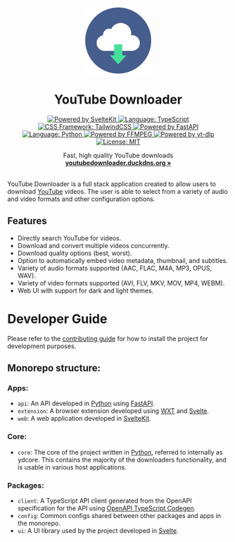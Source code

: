 <p align="center">
  <br />
  <img width="150" height="150" src="./apps/web/static/images/logo.png" alt="Logo">
  <h1 align="center"><b>YouTube Downloader</b></h1>
  <div align="center">
    <a href="https://kit.svelte.dev/">
      <img src="https://img.shields.io/badge/Powered%20by-Svelte-%23FF3E00.svg?style=flat&logo=svelte" alt="Powered by SvelteKit">
    </a>
    <a href="https://www.typescriptlang.org/">
      <img src="https://img.shields.io/badge/Language-Typescript-%233178C6.svg?style=flat&logo=typescript" alt="Language: TypeScript">
    </a>
    <a href="https://tailwindcss.com">
      <img src="https://img.shields.io/badge/CSS%20Framework-TailwindCSS-%2306B6D4?logo=tailwindcss" alt="CSS Framework: TailwindCSS">
    </a>
    <a href="https://fastapi.tiangolo.com/">
      <img src="https://img.shields.io/badge/Powered%20by-FastAPI-%23009688.svg?style=flat&logo=fastapi" alt="Powered by FastAPI">
    </a>
    <a href="https://www.python.org/">
      <img src="https://img.shields.io/badge/Language-Python-%233776AB.svg?style=flat&logo=python" alt="Language: Python">
    </a>
    <a href="https://www.ffmpeg.org/">
      <img src="https://img.shields.io/badge/Powered%20by-FFMPEG-%23007808.svg?style=flat&logo=ffmpeg" alt="Powered by FFMPEG">
    </a>
    <a href="https://github.com/yt-dlp/yt-dlp">
      <img src="https://img.shields.io/badge/Powered%20by-yt--dlp-%23FF0000.svg?style=flat&logo=youtube" alt="Powered by yt-dlp">
    </a>
    <a href="https://github.com/jordanshatford/youtube-downloader/blob/main/LICENSE">
      <img src="https://img.shields.io/badge/License-MIT-black.svg?style=flat&logo=license" alt="License: MIT">
    </a>
  </div>
  <p align="center">
    Fast, high quality YouTube downloads
    <br />
    <a href="https://youtubedownloader.duckdns.org"><strong>youtubedownloader.duckdns.org »</strong></a>
    <br />
    <br />
  </p>
</p>

YouTube Downloader is a full stack application created to allow users to download [YouTube](https://www.youtube.com/) videos. The user is able to select from a variety of audio and video formats and other configuration options.

## Features
  - Directly search YouTube for videos.
  - Download and convert multiple videos concurrently.
  - Download quality options (best, worst).
  - Option to automatically embed video metadata, thumbnail, and subtitles.
  - Variety of audio formats supported (AAC, FLAC, M4A, MP3, OPUS, WAV).
  - Variety of video formats supported (AVI, FLV, MKV, MOV, MP4, WEBM).
  - Web UI with support for dark and light themes.

# Developer Guide
Please refer to the [contributing guide](CONTRIBUTING.md) for how to install the project for development purposes.

## Monorepo structure:

### Apps:
- `api`: An API developed in [Python](https://www.python.org/) using [FastAPI](https://fastapi.tiangolo.com/).
- `extension`: A browser extension developed using [WXT](https://wxt.dev/) and [Svelte](https://svelte.dev/).
- `web`: A web application developed in [SvelteKit](https://kit.svelte.dev/).

### Core:
- `core`: The core of the project written in [Python](https://www.python.org/), referred to internally as ydcore. This contains the majority of the downloaders functionality, and is usable in various host applications.

### Packages:
- `client`: A TypeScript API client generated from the OpenAPI specification for the API using [OpenAPI TypeScript Codegen](https://github.com/ferdikoomen/openapi-typescript-codegen/).
- `config`: Common configs shared between other packages and apps in the monorepo.
- `ui`: A UI library used by the project developed in [Svelte](https://svelte.dev/).
